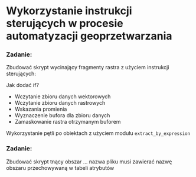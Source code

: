# Wykorzystanie instrukcji sterujących w procesie automatyzacji geoprzetwarzania



### Zadanie:
Zbudować skrypt wycinający fragmenty rastra z użyciem instrukcji sterujących:

Jak dodać if?

* Wczytanie zbioru danych wektorowych
* Wczytanie zbioru danych rastrowych
* Wskazania promienia
* Wyznaczenie bufora dla zbioru danych
* Zamaskowanie rastra otrzymanym buforem

Wykorzystanie pętli po obiektach z użyciem modułu `extract_by_expression`

### Zadanie:
Zbudować skrypt tnący obszar ... nazwa pliku musi zawierać nazwę obszaru przechowywaną w tabeli atrybutów